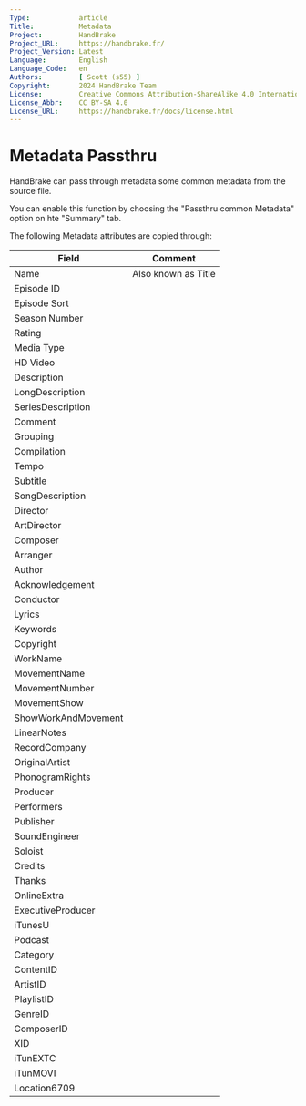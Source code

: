 ```yaml
---
Type:            article
Title:           Metadata
Project:         HandBrake
Project_URL:     https://handbrake.fr/
Project_Version: Latest
Language:        English
Language_Code:   en
Authors:         [ Scott (s55) ]
Copyright:       2024 HandBrake Team
License:         Creative Commons Attribution-ShareAlike 4.0 International
License_Abbr:    CC BY-SA 4.0
License_URL:     https://handbrake.fr/docs/license.html
---
```


Metadata Passthru
=============================

HandBrake can pass through metadata some common metadata from the source file.  

You can enable this function by choosing the "Passthru common Metadata" option on hte "Summary" tab.

The following Metadata attributes are copied through:

| Field | Comment |
| ----- | ----- |
|Name| Also known as Title |
|Episode ID||
|Episode Sort||
|Season Number||
|Rating||
|Media Type||
|HD Video||
|Description||
|LongDescription||
|SeriesDescription||
|Comment||
|Grouping||
|Compilation||
|Tempo||
|Subtitle||
|SongDescription||
|Director||
|ArtDirector||
|Composer||
|Arranger||
|Author||
|Acknowledgement||
|Conductor||
|Lyrics||
|Keywords||
|Copyright||
|WorkName||
|MovementName||
|MovementNumber||
|MovementShow||
|ShowWorkAndMovement||
|LinearNotes||
|RecordCompany||
|OriginalArtist||
|PhonogramRights||
|Producer||
|Performers||
|Publisher||
|SoundEngineer||
|Soloist||
|Credits||
|Thanks||
|OnlineExtra||
|ExecutiveProducer||
|iTunesU||
|Podcast||
|Category||
|ContentID||
|ArtistID||
|PlaylistID||
|GenreID||
|ComposerID||
|XID||
|iTunEXTC||
|iTunMOVI||
|Location6709||